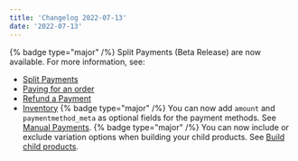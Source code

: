 ```yaml
---
title: 'Changelog 2022-07-13'
date: '2022-07-13'
---
```

{% badge type="major" /%} Split Payments (Beta Release) are now available. For more information, see:
  - [Split Payments](/docs/commerce-cloud/payments/payments#split-payments-beta-release)
  - [Paying for an order](/docs/commerce-cloud/payments/paying-for-an-order/overview)
  - [Refund a Payment](/docs/commerce-cloud/payments/transactions/refund-a-transaction)
  - [Inventory](/docs/pxm/inventories/inventory)
{% badge type="major" /%} You can now add `amount` and `paymentmethod_meta` as optional fields for the payment methods. See [Manual Payments](/docs/commerce-cloud/payments/paying-for-an-order/manual-payments).
{% badge type="major" /%} You can now include or exclude variation options when building your child products. See [Build child products](/docs/pxm/products/pxm-product-variations/child-products-api/build-child-products).
